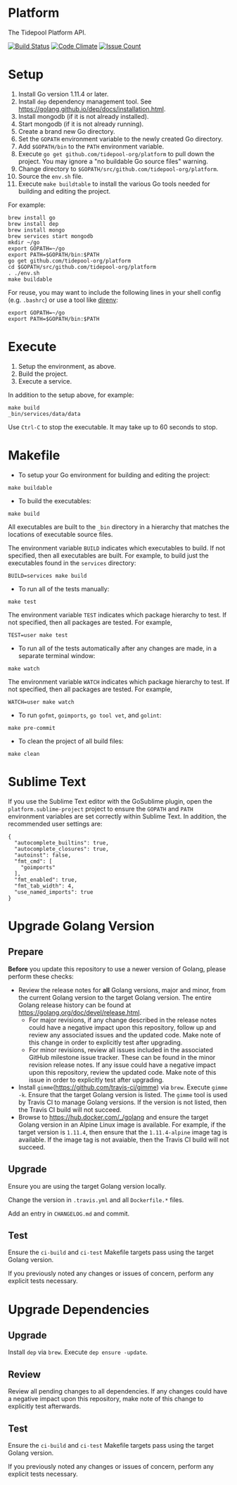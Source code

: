 # Platform

The Tidepool Platform API.

[![Build Status](https://travis-ci.com/tidepool-org/platform.png)](https://travis-ci.com/tidepool-org/platform)
[![Code Climate](https://codeclimate.com/github/tidepool-org/platform/badges/gpa.svg)](https://codeclimate.com/github/tidepool-org/platform)
[![Issue Count](https://codeclimate.com/github/tidepool-org/platform/badges/issue_count.svg)](https://codeclimate.com/github/tidepool-org/platform)

# Setup

1. Install Go version 1.11.4 or later.
1. Install `dep` dependency management tool. See https://golang.github.io/dep/docs/installation.html.
1. Install mongodb (if it is not already installed).
1. Start mongodb (if it is not already running).
1. Create a brand new Go directory.
1. Set the `GOPATH` environment variable to the newly created Go directory.
1. Add `$GOPATH/bin` to the `PATH` environment variable.
1. Execute `go get github.com/tidepool-org/platform` to pull down the project. You may ignore a "no buildable Go source files" warning.
1. Change directory to `$GOPATH/src/github.com/tidepool-org/platform`.
1. Source the `env.sh` file.
1. Execute `make buildtable` to install the various Go tools needed for building and editing the project.

For example:

```
brew install go
brew install dep
brew install mongo
brew services start mongodb
mkdir ~/go
export GOPATH=~/go
export PATH=$GOPATH/bin:$PATH
go get github.com/tidepool-org/platform
cd $GOPATH/src/github.com/tidepool-org/platform
. ./env.sh
make buildable
```

For reuse, you may want to include the following lines in your shell config (e.g. `.bashrc`) or use a tool like [direnv](http://direnv.net/ 'direnv'):

```
export GOPATH=~/go
export PATH=$GOPATH/bin:$PATH
```

# Execute

1. Setup the environment, as above.
1. Build the project.
1. Execute a service.

In addition to the setup above, for example:

```
make build
_bin/services/data/data
```

Use `Ctrl-C` to stop the executable. It may take up to 60 seconds to stop.

# Makefile

* To setup your Go environment for building and editing the project:

```
make buildable
```

* To build the executables:

```
make build
```

All executables are built to the `_bin` directory in a hierarchy that matches the locations of executable source files.

The environment variable `BUILD` indicates which executables to build. If not specified, then all executables are built. For example, to build just the executables found in the `services` directory:

```
BUILD=services make build
```

* To run all of the tests manually:

```
make test
```

The environment variable `TEST` indicates which package hierarchy to test. If not specified, then all packages are tested. For example,

```
TEST=user make test
```

* To run all of the tests automatically after any changes are made, in a separate terminal window:

```
make watch
```

The environment variable `WATCH` indicates which package hierarchy to test. If not specified, then all packages are tested. For example,

```
WATCH=user make watch
```

* To run `gofmt`, `goimports`, `go tool vet`, and `golint`:

```
make pre-commit
```

* To clean the project of all build files:

```
make clean
```

# Sublime Text

If you use the Sublime Text editor with the GoSublime plugin, open the `platform.sublime-project` project to ensure the `GOPATH` and `PATH` environment variables are set correctly within Sublime Text. In addition, the recommended user settings are:

```
{
  "autocomplete_builtins": true,
  "autocomplete_closures": true,
  "autoinst": false,
  "fmt_cmd": [
    "goimports"
  ],
  "fmt_enabled": true,
  "fmt_tab_width": 4,
  "use_named_imports": true
}
```

# Upgrade Golang Version

## Prepare

**Before** you update this repository to use a newer version of Golang, please perform these checks:

- Review the release notes for **all** Golang versions, major and minor, from the current Golang version to the target Golang version. The entire Golang release history can be found at https://golang.org/doc/devel/release.html.
  - For major revisions, if any change described in the release notes could have a negative impact upon this repository, follow up and review any associated issues and the updated code. Make note of this change in order to explicitly test after upgrading.
  - For minor revisions, review all issues included in the associated GitHub milestone issue tracker. These can be found in the minor revision release notes. If any issue could have a negative impact upon this repository, review the updated code. Make note of this issue in order to explicitly test after upgrading.
- Install `gimme`(https://github.com/travis-ci/gimme) via `brew`. Execute `gimme -k`. Ensure that the target Golang version is listed. The `gimme` tool is used by Travis CI to manage Golang versions. If the version is not listed, then the Travis CI build will not succeed.
- Browse to https://hub.docker.com/_/golang and ensure the target Golang version in an Alpine Linux image is available. For example, if the target version is `1.11.4`, then ensure that the `1.11.4-alpine` image tag is available. If the image tag is not avaiable, then the Travis CI build will not succeed.

## Upgrade

Ensure you are using the target Golang version locally.

Change the version in `.travis.yml` and all `Dockerfile.*` files.

Add an entry in `CHANGELOG.md` and commit.

## Test

Ensure the `ci-build` and `ci-test` Makefile targets pass using the target Golang version.

If you previously noted any changes or issues of concern, perform any explicit tests necessary.

# Upgrade Dependencies

## Upgrade

Install `dep` via `brew`. Execute `dep ensure -update`.

## Review

Review all pending changes to all dependencies. If any changes could have a negative impact upon this repository, make note of this change to explicitly test afterwards.

## Test

Ensure the `ci-build` and `ci-test` Makefile targets pass using the target Golang version.

If you previously noted any changes or issues of concern, perform any explicit tests necessary.
